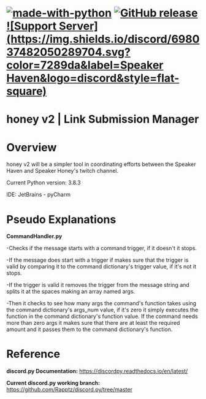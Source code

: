 [![made-with-python](https://img.shields.io/badge/Made%20with-Python-1f425f.svg)](https://www.python.org/)
[![GitHub release](https://img.shields.io/github/release/GlivchGriefer/honey-v2-dev.svg)](https://github.com/GlivchGriefer/honey-v2-dev/releases)
[![Support Server](https://img.shields.io/discord/698037482050289704.svg?color=7289da&label=Speaker Haven&logo=discord&style=flat-square)](https://discord.gg/fJhhkXn)
==================================
honey v2 | Link Submission Manager
==================================
Overview
=========
honey v2 will be a simpler tool in coordinating efforts between the Speaker Haven and Speaker Honey's twitch channel.

Current Python version: 3.8.3

IDE: JetBrains - pyCharm


Pseudo Explanations
===================

**CommandHandler.py**

-Checks if the message starts with a command trigger, if it doesn't it stops.

-If the message does start with a trigger if makes sure that the trigger is valid by comparing it to the command dictionary's trigger value, if it's not it stops.

-If the trigger is valid it removes the trigger from the message string and splits it at the spaces making an array named args.

-Then it checks to see how many args the command's function takes using the command dictionary's args_num value, if it's zero it simply executes the function in the command dictionary's function value. If the command needs more than zero args it makes sure that there are at least the required amount and it passes them to the command dictionary's function.

Reference
=========

**discord.py Documentation:**
https://discordpy.readthedocs.io/en/latest/

**Current discord.py working branch:**
https://github.com/Rapptz/discord.py/tree/master
